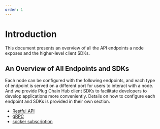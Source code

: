```yaml
---
order: 1
---
```


# Introduction

This document presents an overview of all the API endpoints a node exposes and the higher-level client SDKs.

## An Overview of All Endpoints and SDKs

Each node can be configured with the following endpoints, and each type of endpoint is served on a different port for users to interact with a node. And we provide Plug Chain Hub client SDKs to facilitate developers to develop applications more conveniently. Details on how to configure each endpoint and SDKs is provided in their own section.

- [Restful API](./grpc-rest.md)
- [gRPC](./grpc-client.md)
- [socker subscription](./subscription.md)
